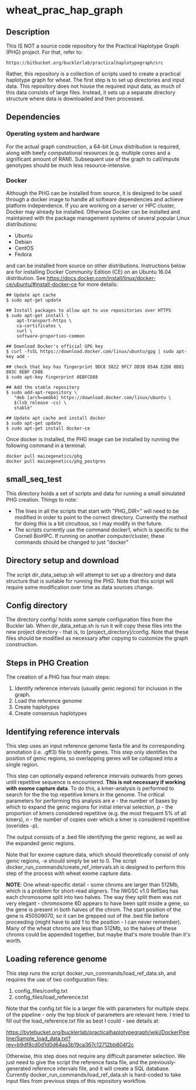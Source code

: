 # wheat_prac_hap_graph

## Description

This IS NOT a source code repository for the Practical Haplotype Graph (PHG) 
project. For that, refer to:

    https://bitbucket.org/bucklerlab/practicalhaplotypegraph/src

Rather, this repository is a collection of scripts used to create a practical 
haplotype graph for wheat. The first step is to set up directories and input
data. This repository does not house the required input data, as much of
this data consists of large files. Instead, it sets up a separate directory
structure where data is downloaded and then processed.

## Dependencies

### Operating system and hardware

For the actual graph construction, a 64-bit Linux distribution is required,
along with beefy computational resources (e.g. multiple cores and a significant
amount of RAM). Subsequent use of the graph to call/impute genotypes should
be much less resource-intensive.

### Docker

Although the PHG can be installed from source, it is designed to be used through
a docker image to handle all software dependencies and achieve platform
independence. If you are working on a server or HPC cluster, Docker may already 
be installed. Otherwise Docker can be installed and maintained with the package 
management systems of several popular Linux distributions:

* Ubuntu
* Debian
* CentOS
* Fedora

and can be installed from source on other distributions. Instructions below 
are for installing Docker Community Edition (CE) on an Ubuntu 16.04 distribution.
See https://docs.docker.com/install/linux/docker-ce/ubuntu/#install-docker-ce
for more details:

```
## Update apt cache
$ sudo apt-get update

## Install packages to allow apt to use repositories over HTTPS
$ sudo apt-get install \
    apt-transport-https \
    ca-certificates \
    curl \
    software-properties-common

## Download Docker's official GPG key
$ curl -fsSL https://download.docker.com/linux/ubuntu/gpg | sudo apt-key add -

## check that key has fingerprint 9DC8 5822 9FC7 DD38 854A E2D8 8D81 803C 0EBF CD88
$ sudo apt-key fingerprint 0EBFCD88

## Add the stable repository
$ sudo add-apt-repository \
   "deb [arch=amd64] https://download.docker.com/linux/ubuntu \
   $(lsb_release -cs) \
   stable"

## Update apt cache and install docker
$ sudo apt-get update
$ sudo apt-get install docker-ce
```

Once docker is installed, the PHG image can be installed by running the following
command in a terminal:

```
docker pull maizegenetics/phg
docker pull maizegenetics/phg_postgres
```

## small_seq_test

This directory holds a set of scripts and data for running a small simulated PHG
creation. Things to note:

* The lines in all the scripts that start with "PHG_DIR=" will need to be modified
in order to point to the correct directory. Currently the method for doing this is
a bit circuitous, so I may modify in the future.
* The scripts currently use the command docker1, which is specific to the Cornell
BioHPC. If running on another computer/cluster, these commands should be changed to
just "docker"

## Directory setup and download

The script dir_data_setup.sh will attempt to set up a directory and data
structure that is suitable for running the PHG. Note that this script will
require some modification over time as data sources change.

## Config directory

The directory config/ holds some sample configuration files from the Buckler
lab. When dir_data_setup.sh is run it will copy these files into the new
project directory - that is, to [project_directory]/config. Note that these files
should be modified as necessary after copying to customize the graph construction.


## Steps in PHG Creation

The creation of a PHG has four main steps:

1. Identify reference intervals (usually genic regions) for inclusion in the
   graph. 
2. Load the reference genome
3. Create haplotypes
4. Create consensus haplotypes


## Identifying reference intervals

This step uses an input reference genome fasta file and its corresponding
annotation (i.e. .gff3) file to identify genes. This step only identifies the
position of genic regions, so overlapping genes will be collapsed into a single
region.

This step can optionally expand reference intervals outwards from genes until
repetitive sequence is encountered. **This is not necessary if working with
exome capture data**. To do this, a kmer-analysis is performed to search for the
the top repetitive kmers in the genome. The critical parameters for performing
this analysis are *e* - the number of bases by which to expand the genic regions
for initial interval selection, *p* - the proportion of kmers considered
repetitive (e.g. the most frequent 5% of all kmers), *n* - the number of copies
over which a kmer is considered repetitive (overides -p).

The output consists of a .bed file identifying the genic regions, as well as the
expanded genic regions.

Note that for exome capture data, which should theoretically consist of only
genic regions, -e should simply be set to 0. The script 
docker_run_commands/create_ref_intervals.sh is designed to perform this step of
the process with wheat exome capture data.

**NOTE**: One wheat-specific detail - some chroms are larger than 512Mb, which is
a problem for short-read aligners. The IWGSC v1.0 RefSeq has each chromosome
split into two halves. The way they split them was not very elegant -
chromosome 6D appears to have been split inside a gene, so the gene is present in 
both halves of the chrom. The start position of the gene is 450509070, so it can
be grepped out of the .bed file before proceeding (might have to add 1 to the
position - I can never remember). Many of the wheat chroms are less than 512Mb,
so the halves of these chroms could be appended together, but maybe that's more
trouble than it's worth.

## Loading reference genome

This step runs the script docker_run_commands/load_ref_data.sh, and requires the
use of two configuration files:

1. config_files/config.txt
2. config_files/load_reference.txt

Note that the config.txt file is a larger file with parameters for multiple steps
of the pipeline - only the top block of parameters are relevant here. I tried
to fill out the load_reference.txt file as best I could - see details at:

https://bytebucket.org/bucklerlab/practicalhaplotypegraph/wiki/DockerPipeline/Sample_load_data.txt?rev=b9df8cd0d1d0d64aa3b19ca367c12712bb804f2c

Otherwise, this step does not require any difficult parameter selection. We just
need to give the script the reference fasta file, and the previously-generated
reference intervals file, and it will create a SQL database. Currently
docker_run_commands/load_ref_data.sh is hard-coded to take input files from
previous steps of this repository workflow.

